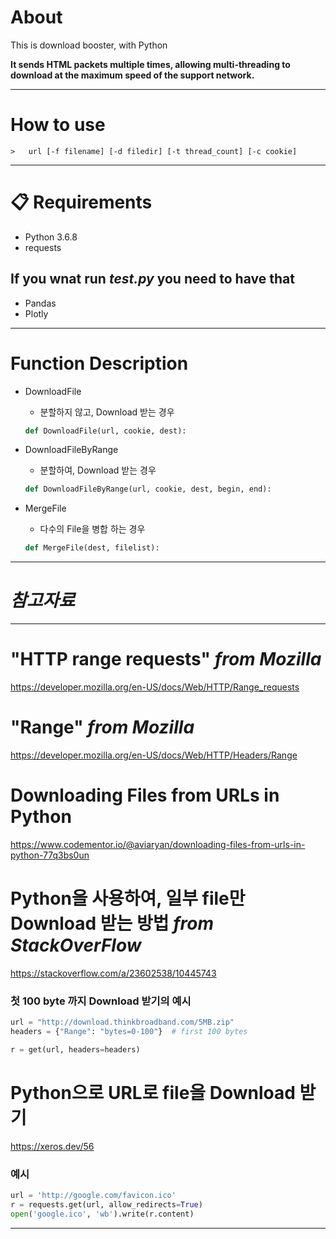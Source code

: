 # About
This is download booster, with Python

**It sends HTML packets multiple times, allowing multi-threading to download at the maximum speed of the support network.**

---

# How to use
```Command
>   url [-f filename] [-d filedir] [-t thread_count] [-c cookie]
```
---

# **📋 Requirements**

- Python 3.6.8
- requests

## If you wnat run *test.py* you need to have that 
- Pandas
- Plotly

---

# Function Description

- DownloadFile
    - 분할하지 않고, Download 받는 경우
    ```python
    def DownloadFile(url, cookie, dest):
    ```

- DownloadFileByRange
    - 분할하여, Download 받는 경우
    ```python
    def DownloadFileByRange(url, cookie, dest, begin, end):
    ```

- MergeFile
    - 다수의 File을 병합 하는 경우
    ```python
    def MergeFile(dest, filelist):
    ```

---

# ***참고자료***

---

# "HTTP range requests" *from Mozilla*
https://developer.mozilla.org/en-US/docs/Web/HTTP/Range_requests

# "Range" *from Mozilla*
https://developer.mozilla.org/en-US/docs/Web/HTTP/Headers/Range

# Downloading Files from URLs in Python
https://www.codementor.io/@aviaryan/downloading-files-from-urls-in-python-77q3bs0un

# Python을 사용하여, 일부 file만 Download 받는 방법 *from StackOverFlow*
https://stackoverflow.com/a/23602538/10445743


### 첫 100 byte 까지 Download 받기의 예시
```python
url = "http://download.thinkbroadband.com/5MB.zip"
headers = {"Range": "bytes=0-100"}  # first 100 bytes

r = get(url, headers=headers)
```

# Python으로 URL로 file을 Download 받기
https://xeros.dev/56

### 예시
```python
url = 'http://google.com/favicon.ico'
r = requests.get(url, allow_redirects=True)
open('google.ico', 'wb').write(r.content)
```

---
